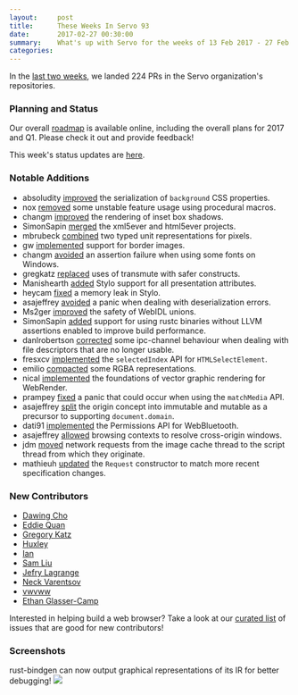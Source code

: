 ```yaml
---
layout:     post
title:      These Weeks In Servo 93
date:       2017-02-27 00:30:00
summary:    What's up with Servo for the weeks of 13 Feb 2017 - 27 Feb 2017
categories:
---
```


In the [last two weeks](https://github.com/pulls?utf8=%E2%9C%93&q=is%3Apr+is%3Amerged+closed%3A2017-02-13..2017-02-27+user%3Aservo+),
we landed 224 PRs in the Servo organization's repositories.

### Planning and Status

Our overall [roadmap](https://github.com/servo/servo/wiki/Roadmap) is available online, including the overall plans for 2017 and Q1. Please check it out and provide feedback!

This week's status updates are [here](https://www.standu.ps/project/servo/).

### Notable Additions

- absoludity [improved](https://github.com/servo/servo/pull/15733) the serialization of `background` CSS properties.
- nox [removed](https://github.com/servo/servo/pull/15715) some unstable feature usage using procedural macros.
- changm [improved](https://github.com/servo/webrender/pull/926) the rendering of inset box shadows.
- SimonSapin [merged](https://github.com/servo/html5ever/pull/254) the xml5ever and html5ever projects.
- mbrubeck [combined](https://github.com/servo/servo/pull/15700) two typed unit representations for pixels.
- gw [implemented](https://github.com/servo/servo/pull/15697) support for border images.
- changm [avoided](https://github.com/servo/webrender/pull/910) an assertion failure when using some fonts on Windows.
- gregkatz [replaced](https://github.com/servo/servo/pull/15659) uses of transmute with safer constructs.
- Manishearth [added](https://github.com/servo/servo/pull/15644) Stylo support for all presentation attributes.
- heycam [fixed](https://github.com/servo/servo/pull/15629) a memory leak in Stylo.
- asajeffrey [avoided](https://github.com/servo/servo/pull/15618) a panic when dealing with deserialization errors.
- Ms2ger [improved](https://github.com/servo/servo/pull/15589) the safety of WebIDL unions.
- SimonSapin [added](https://github.com/servo/servo/pull/15559) support for using rustc binaries without LLVM assertions enabled to improve build performance.
- danlrobertson [corrected](https://github.com/servo/ipc-channel/pull/149) some ipc-channel behaviour when dealing with file descriptors that are no longer usable.
- fresxcv [implemented](https://github.com/servo/servo/pull/15520) the `selectedIndex` API for `HTMLSelectElement`.
- emilio [compacted](https://github.com/servo/rust-cssparser/pull/118) some RGBA representations.
- nical [implemented](https://github.com/servo/webrender/pull/858) the foundations of vector graphic rendering for WebRender.
- prampey [fixed](https://github.com/servo/servo/pull/15495) a panic that could occur when using the `matchMedia` API.
- asajeffrey [split](https://github.com/servo/servo/pull/15438) the origin concept into immutable and mutable as a precursor to supporting `document.domain`.
- dati91 [implemented](https://github.com/servo/servo/pull/15314) the Permissions API for WebBluetooth.
- asajeffrey [allowed](https://github.com/servo/servo/pull/15358) browsing contexts to resolve cross-origin windows.
- jdm [moved](https://github.com/servo/servo/pull/14962) network requests from the image cache thread to the script thread from which they originate.
- mathieuh [updated](https://github.com/servo/servo/pull/13561) the `Request` constructor to match more recent specification changes.

### New Contributors

- [Dawing Cho](https://github.com/AdmiralCoco)
- [Eddie Quan](https://github.com/eddiequan)
- [Gregory Katz](https://github.com/gregkatz)
- [Huxley](https://github.com/UnICorN21)
- [Ian](https://github.com/Greeene)
- [Sam Liu](https://github.com/samliu)
- [Jefry Lagrange](https://github.com/zimio)
- [Neck Varentsov](https://github.com/Varentsov)
- [vwvww](https://github.com/vwvww)
- [Ethan Glasser-Camp](https://github.com/glasserc)

Interested in helping build a web browser? Take a look at our [curated list](https://starters.servo.org/) of issues that are good for new contributors!

### Screenshots

rust-bindgen can now output graphical representations of its IR for better debugging!
<img src="https://raw.githubusercontent.com/servo/rust-bindgen/master/example-graphviz-ir.png">
